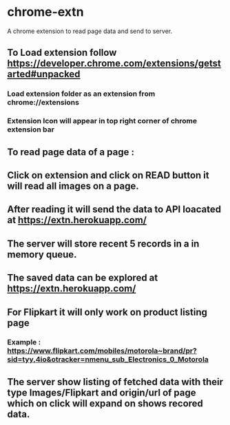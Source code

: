 # chrome-extn
A chrome extension to read page data and send to server.

## To Load extension follow https://developer.chrome.com/extensions/getstarted#unpacked
### Load extension folder as an extension from chrome://extensions
### Extension Icon will appear in top right corner of chrome extension bar

## To read page data of a page :
## Click on extension and click on READ button it will read all images on a page.
## After reading it will send the data to API loacated at https://extn.herokuapp.com/
## The server will store recent 5 records in a in memory queue.
## The saved data can be explored at https://extn.herokuapp.com/


## For Flipkart it will only work on product listing page
### Example : https://www.flipkart.com/mobiles/motorola~brand/pr?sid=tyy,4io&otracker=nmenu_sub_Electronics_0_Motorola


## The server show listing of fetched data with their type Images/Flipkart and origin/url of page which on click will expand on shows recored data.


